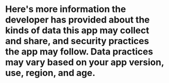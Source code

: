 # Here's more information the developer has provided about the kinds of data this app may collect and share, and security practices the app may follow. Data practices may vary based on your app version, use, region, and age.
